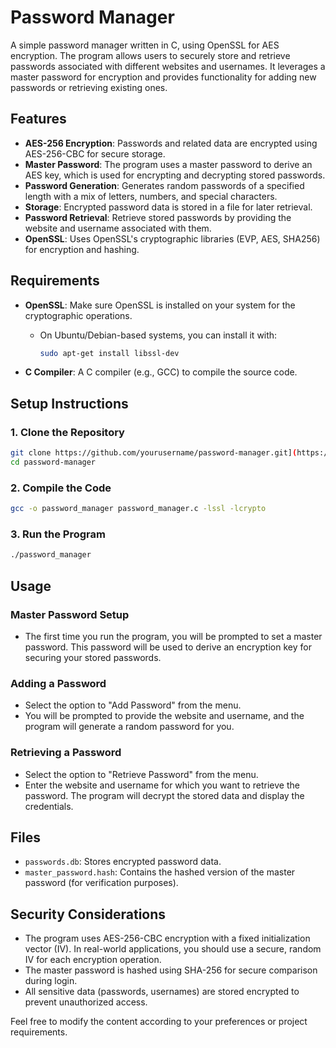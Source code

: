 # Password Manager

A simple password manager written in C, using OpenSSL for AES encryption. The program allows users to securely store and retrieve passwords associated with different websites and usernames. It leverages a master password for encryption and provides functionality for adding new passwords or retrieving existing ones.

## Features

- **AES-256 Encryption**: Passwords and related data are encrypted using AES-256-CBC for secure storage.
- **Master Password**: The program uses a master password to derive an AES key, which is used for encrypting and decrypting stored passwords.
- **Password Generation**: Generates random passwords of a specified length with a mix of letters, numbers, and special characters.
- **Storage**: Encrypted password data is stored in a file for later retrieval.
- **Password Retrieval**: Retrieve stored passwords by providing the website and username associated with them.
- **OpenSSL**: Uses OpenSSL's cryptographic libraries (EVP, AES, SHA256) for encryption and hashing.

## Requirements

- **OpenSSL**: Make sure OpenSSL is installed on your system for the cryptographic operations.
  - On Ubuntu/Debian-based systems, you can install it with:
    ```bash
    sudo apt-get install libssl-dev
    ```

- **C Compiler**: A C compiler (e.g., GCC) to compile the source code.

## Setup Instructions

### 1. Clone the Repository

```bash
git clone https://github.com/yourusername/password-manager.git](https://github.com/Xexhausted/Password_manager.git
cd password-manager
```

### 2. Compile the Code

```bash
gcc -o password_manager password_manager.c -lssl -lcrypto
```

### 3. Run the Program

```bash
./password_manager
```

## Usage

### Master Password Setup
- The first time you run the program, you will be prompted to set a master password. This password will be used to derive an encryption key for securing your stored passwords.

### Adding a Password
- Select the option to "Add Password" from the menu.
- You will be prompted to provide the website and username, and the program will generate a random password for you.

### Retrieving a Password
- Select the option to "Retrieve Password" from the menu.
- Enter the website and username for which you want to retrieve the password. The program will decrypt the stored data and display the credentials.

## Files

- `passwords.db`: Stores encrypted password data.
- `master_password.hash`: Contains the hashed version of the master password (for verification purposes).

## Security Considerations

- The program uses AES-256-CBC encryption with a fixed initialization vector (IV). In real-world applications, you should use a secure, random IV for each encryption operation.
- The master password is hashed using SHA-256 for secure comparison during login.
- All sensitive data (passwords, usernames) are stored encrypted to prevent unauthorized access.

Feel free to modify the content according to your preferences or project requirements.
